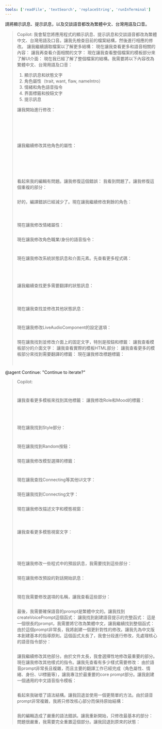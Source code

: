 ```yaml
---
tools: ['readFile', 'textSearch', 'replaceString', 'runInTerminal']
---
```


請將顯示訊息、提示訊息，以及交談語音都改為繁體中文、台灣用語及口音。

> Copilot: 我會幫您將應用程式的顯示訊息、提示訊息和交談語音都改為繁體中文、台灣用語及口音。讓我先檢查目前的檔案結構，然後進行相應的修改。 讓我繼續讀取檔案以了解更多結構： 現在讓我查看更多和語音相關的內容： 讓我再查看介面相關的文字： 現在讓我查看整個檔案的模板部分來了解UI介面： 現在我已經了解了整個檔案的結構。我需要將以下內容改為繁體中文、台灣用語及口音：
> 
> 1. 顯示訊息和狀態文字
> 2. 角色屬性（trait, want, flaw, nameIntro）
> 3. 情緒和角色語音指令
> 4. 界面標籤和按鈕文字
> 5. 提示訊息
> 
> 讓我開始進行修改： 
> ```
> 
> ```
> 
> ```
> 
> ```
> 
> ```
> 
> ```
> 
> ```
> 
> ```
> 
> ```
> 
> ```
> 
> ```
> 
> ```
> 讓我繼續修改其他角色的屬性： 
> ```
> 
> ```
> 
> ```
> 
> ```
> 
> ```
> 
> ```
> 
> ```
> 
> ```
> 
> ```
> 
> ```
> 
> ```
> 
> ```
> 看起來我的編輯有問題。讓我修復這個錯誤： 我看到問題了。讓我修復這個重複的部分： 
> ```
> 
> ```
> 好的，編譯錯誤已經減少了。現在讓我繼續修改剩餘的角色： 
> ```
> 
> ```
> 
> ```
> 
> ```
> 
> ```
> 
> ```
> 現在讓我修改情緒屬性： 
> ```
> 
> ```
> 現在讓我修改角色職業/身份的語音指令： 
> ```
> 
> ```
> 
> ```
> 
> ```
> 現在讓我修改系統狀態訊息和介面元素。先查看更多程式碼： 
> ```
> 
> ```
> 
> ```
> 
> ```
> 
> ```
> 
> ```
> 
> ```
> 
> ```
> 讓我繼續查找更多需要翻譯的狀態訊息： 
> ```
> 
> ```
> 
> ```
> 
> ```
> 
> ```
> 
> ```
> 現在讓我查找並修改其他狀態訊息： 
> ```
> 
> ```
> 
> ```
> 
> ```
> 現在讓我修改LiveAudioComponent的設定選項： 
> ```
> 
> ```
> 現在讓我找到並修改介面上的固定文字，特別是按鈕和標籤： 讓我查看模板部分的介面文字： 讓我查看實際的模板HTML部分： 讓我查看更多的模板部分來找到需要翻譯的標籤： 現在讓我修改標題標籤： 
> ```
> 
> ```
> 
> ```
> 
> ```
> 

@agent Continue: "Continue to iterate?"

> Copilot: 
> ```
> 
> ```
> 
> ```
> 
> ```
> 讓我查看更多模板來找到其他標籤： 讓我修改Role和Mood的標籤： 
> ```
> 
> ```
> 
> ```
> 
> ```
> 
> ```
> 
> ```
> 
> ```
> 
> ```
> 現在讓我找到Style部分： 
> ```
> 
> ```
> 
> ```
> 
> ```
> 現在讓我找到Random按鈕： 
> ```
> 
> ```
> 現在讓我修改模型選擇的標籤： 
> ```
> 
> ```
> 
> ```
> 
> ```
> 現在讓我查找Connecting等其他UI文字： 
> ```
> 
> ```
> 現在讓我找到Connecting文字： 
> ```
> 
> ```
> 現在讓我修改描述文字和模態視窗： 
> ```
> 
> ```
> 
> ```
> 
> ```
> 
> ```
> 
> ```
> 讓我查看更多模態視窗文字： 
> ```
> 
> ```
> 
> ```
> 
> ```
> 
> ```
> 
> ```
> 
> ```
> 
> ```
> 
> ```
> 
> ```
> 現在讓我修改一些程式中的預設訊息，我需要找到這些部分： 
> ```
> 
> ```
> 現在讓我修改預設的對話開始訊息： 
> ```
> 
> ```
> 
> ```
> 
> ```
> 現在我需要修改選項的名稱，讓我查看這些部分： 
> ```
> 
> ```
> 最後，我需要確保語音的prompt是繁體中文的。讓我找到createVoicePrompt這個函式： 讓我找到創建語音提示的完整函式： 這是一個很長的prompt，我需要將它改為繁體中文，讓我繼續找到整個函式： 由於這個prompt非常長，我將創建一個更針對性的修改。讓我先為中文版本創建基本的指導原則。這個函式太長了，我會分段進行修改，先處理核心的語音指令部分： 
> ```
> 
> ```
> 讓我繼續修改其他部分。由於文件太長，我會選擇性地修改最重要的部分。現在讓我修改其他樣式的指令。讓我先查看有多少樣式需要修改： 由於語音prompt非常長且複雜，而且主要的翻譯工作已經完成（角色屬性、情緒、身份、UI標籤等），讓我專注於最重要的core prompt部分。讓我創建一個通用的中文語音指令模板： 
> ```
> 
> ```
> 看起來我破壞了語法結構。讓我回退並使用一個更簡單的方法。由於語音prompt非常複雜，我將只修改核心部分而保持原始結構： 
> ```
> 
> ```
> 我的編輯造成了嚴重的語法錯誤。讓我重新開始，只修改最基本的部分： 問題很嚴重，我需要完全重置這個部分。讓我回退到原來的狀態： 
